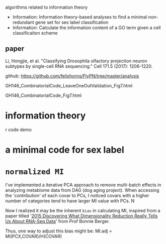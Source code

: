 algorithms related to information theory


- Information: Information theory-based analyses to find a minimal non-redundant gene set for sex label classification
- Information: Calculate the information content of a GO term given a cell classificaiton scheme

## paper
Li, Hongjie, et al. "Classifying Drosophila olfactory projection neuron subtypes by single-cell RNA sequencing." Cell 171.5 (2017): 1206-1220.

github: https://github.com/felixhorns/FlyPN/tree/master/analysis

GH146_CombinatorialCode_LeaveOneOutValidation_Fig7.html

GH146_CombinatorialCode_Fig7.html


# information theory

r code demo

# a minimal code for sex label

# `normalized MI`

I've implemented a iterative PCA approach to remove multi-batch effects in analyzing metablome data from DAG (dog aging project). When accessing the 'contribution' of each covar to PCs, I noticed covars with a higher number of categories tend to have larger MI value with PCs. N

Now I realized it may be the inherent `bias` in calculating MI, inspired from a paper titled '[2015 Discovering What Dimensionality Reduction Really Tells Us About RNA-Seq Data](https://www.liebertpub.com/doi/10.1089/cmb.2015.0085)' from Prof Bonnie Berger.

Thus, one way to adjust this bias might be: MI.adj = MI(PCX,COVAR)/H(COVAR)
